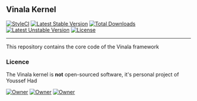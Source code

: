 
## Vinala Kernel

[![StyleCI](https://styleci.io/repos/71659585/shield?branch=dev)](https://styleci.io/repos/71659585)
[![Latest Stable Version](https://poser.pugx.org/vinala/kernel/v/stable)](https://packagist.org/packages/vinala/kernel) [![Total Downloads](https://poser.pugx.org/vinala/kernel/downloads)](https://packagist.org/packages/vinala/kernel) [![Latest Unstable Version](https://poser.pugx.org/vinala/kernel/v/unstable)](https://packagist.org/packages/vinala/kernel) [![License](https://poser.pugx.org/vinala/kernel/license)](https://packagist.org/packages/vinala/kernel)

-------

This repository contains the core code of the Vinala framework

### Licence

The Vinala kernel is **not** open-sourced software, it's personal project of Youssef Had

[![Owner](https://img.shields.io/badge/created%20by-Youssef%20Had-blue.svg)](https://www.facebook.com/yussef.had)
[![Owner](https://img.shields.io/badge/copyright-2014--2017-red.svg)](https://github.com/vinala/kernel)
[![Owner](https://img.shields.io/badge/launched-10%2F10%2F2014-ff2f6c.svg)](https://github.com/vinala/kernel)